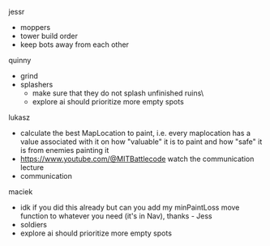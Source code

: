 jessr
- moppers
- tower build order
- keep bots away from each other

quinny
- grind
- splashers
  - make sure that they do not splash unfinished ruins\
  - explore ai should prioritize more empty spots

lukasz 
- calculate the best MapLocation to paint, i.e. every maplocation has a value associated with it on how "valuable" it is to paint and how "safe" it is from enemies painting it
- https://www.youtube.com/@MITBattlecode watch the communication lecture
- communication

maciek
- idk if you did this already but can you add my minPaintLoss move function to whatever you need (it's in Nav), thanks - Jess
- soldiers
- explore ai should prioritize more empty spots